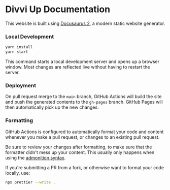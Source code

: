 # Divvi Up Documentation

This website is built using [Docusaurus 2](https://docusaurus.io/), a modern
static website generator.

### Local Development

```bash
yarn install
yarn start
```

This command starts a local development server and opens up a browser window.
Most changes are reflected live without having to restart the server.

### Deployment

On pull request merge to the `main` branch, GitHub Actions will build the site
and push the generated contents to the `gh-pages` branch. GitHub Pages will then
automatically pick up the new changes.

### Formatting

GitHub Actions is configured to automatically format your code and content
whenever you make a pull request, or changes to an existing pull request.

Be sure to review your changes after formatting, to make sure that the formatter
didn't mess up your content. This usually only happens when using the
[admonition syntax](https://docusaurus.io/docs/markdown-features/admonitions#usage-with-prettier).

If you're submitting a PR from a fork, or otherwise want to format your code
locally, use:

```bash
npx prettier --write .
```
